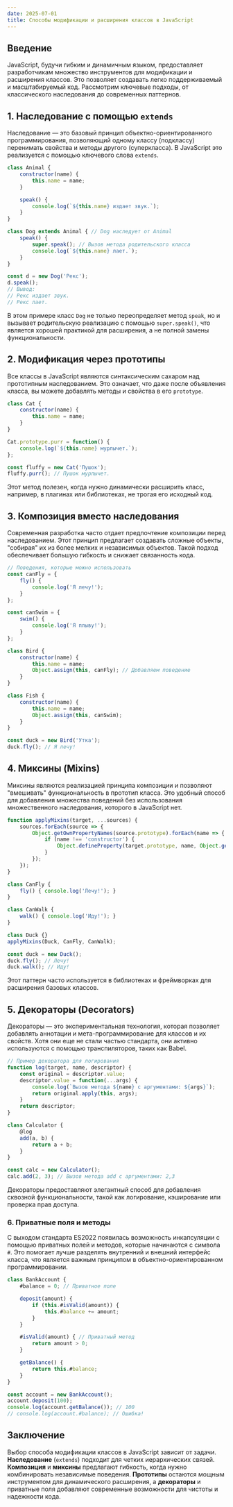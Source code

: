 ```yaml
---
date: 2025-07-01
title: Способы модификации и расширения классов в JavaScript
---
```


## Введение

JavaScript, будучи гибким и динамичным языком, предоставляет разработчикам множество инструментов для модификации и расширения классов. Это позволяет создавать легко поддерживаемый и масштабируемый код. Рассмотрим ключевые подходы, от классического наследования до современных паттернов.

## 1. Наследование с помощью `extends`

Наследование — это базовый принцип объектно-ориентированного программирования, позволяющий одному классу (подклассу) перенимать свойства и методы другого (суперкласса). В JavaScript это реализуется с помощью ключевого слова `extends`.

```javascript
class Animal {
    constructor(name) {
        this.name = name;
    }

    speak() {
        console.log(`${this.name} издает звук.`);
    }
}

class Dog extends Animal { // Dog наследует от Animal
    speak() {
        super.speak(); // Вызов метода родительского класса
        console.log(`${this.name} лает.`);
    }
}

const d = new Dog('Рекс');
d.speak();
// Вывод:
// Рекс издает звук.
// Рекс лает.
```

В этом примере класс `Dog` не только переопределяет метод `speak`, но и вызывает родительскую реализацию с помощью `super.speak()`, что является хорошей практикой для расширения, а не полной замены функциональности.

## 2. Модификация через прототипы

Все классы в JavaScript являются синтаксическим сахаром над прототипным наследованием. Это означает, что даже после объявления класса, вы можете добавлять методы и свойства в его `prototype`.

```javascript
class Cat {
    constructor(name) {
        this.name = name;
    }
}

Cat.prototype.purr = function() {
    console.log(`${this.name} мурлычет.`);
};

const fluffy = new Cat('Пушок');
fluffy.purr(); // Пушок мурлычет.
```

Этот метод полезен, когда нужно динамически расширить класс, например, в плагинах или библиотеках, не трогая его исходный код.

## 3. Композиция вместо наследования

Современная разработка часто отдает предпочтение композиции перед наследованием. Этот принцип предлагает создавать сложные объекты, "собирая" их из более мелких и независимых объектов. Такой подход обеспечивает большую гибкость и снижает связанность кода.

```javascript
// Поведения, которые можно использовать
const canFly = {
    fly() {
        console.log('Я лечу!');
    }
};

const canSwim = {
    swim() {
        console.log('Я плыву!');
    }
};

class Bird {
    constructor(name) {
        this.name = name;
        Object.assign(this, canFly); // Добавляем поведение
    }
}

class Fish {
    constructor(name) {
        this.name = name;
        Object.assign(this, canSwim);
    }
}

const duck = new Bird('Утка');
duck.fly(); // Я лечу!
```

## 4. Миксины (Mixins)

Миксины являются реализацией принципа композиции и позволяют "вмешивать" функциональность в прототип класса. Это удобный способ для добавления множества поведений без использования множественного наследования, которого в JavaScript нет.

```javascript
function applyMixins(target, ...sources) {
    sources.forEach(source => {
        Object.getOwnPropertyNames(source.prototype).forEach(name => {
            if (name !== 'constructor') {
                Object.defineProperty(target.prototype, name, Object.getOwnPropertyDescriptor(source.prototype, name));
            }
        });
    });
}

class CanFly {
    fly() { console.log('Лечу!'); }
}

class CanWalk {
    walk() { console.log('Иду!'); }
}

class Duck {}
applyMixins(Duck, CanFly, CanWalk);

const duck = new Duck();
duck.fly(); // Лечу!
duck.walk(); // Иду!
```

Этот паттерн часто используется в библиотеках и фреймворках для расширения базовых классов.

## 5. Декораторы (Decorators)

Декораторы — это экспериментальная технология, которая позволяет добавлять аннотации и мета-программирование для классов и их свойств. Хотя они еще не стали частью стандарта, они активно используются с помощью транспиляторов, таких как Babel.

```javascript
// Пример декоратора для логирования
function log(target, name, descriptor) {
    const original = descriptor.value;
    descriptor.value = function(...args) {
        console.log(`Вызов метода ${name} с аргументами: ${args}`);
        return original.apply(this, args);
    }
    return descriptor;
}

class Calculator {
    @log
    add(a, b) {
        return a + b;
    }
}

const calc = new Calculator();
calc.add(2, 3); // Вызов метода add с аргументами: 2,3
```

Декораторы предоставляют элегантный способ для добавления сквозной функциональности, такой как логирование, кэширование или проверка прав доступа.

### 6. Приватные поля и методы

С выходом стандарта ES2022 появилась возможность инкапсуляции с помощью приватных полей и методов, которые начинаются с символа `#`. Это помогает лучше разделять внутренний и внешний интерфейс класса, что является важным принципом в объектно-ориентированном программировании.

```javascript
class BankAccount {
    #balance = 0; // Приватное поле

    deposit(amount) {
        if (this.#isValid(amount)) {
            this.#balance += amount;
        }
    }

    #isValid(amount) { // Приватный метод
        return amount > 0;
    }

    getBalance() {
        return this.#balance;
    }
}

const account = new BankAccount();
account.deposit(100);
console.log(account.getBalance()); // 100
// console.log(account.#balance); // Ошибка!
```

## Заключение

Выбор способа модификации классов в JavaScript зависит от задачи. **Наследование** (`extends`) подходит для четких иерархических связей. **Композиция** и **миксины** предлагают гибкость, когда нужно комбинировать независимые поведения. **Прототипы** остаются мощным инструментом для динамического расширения, а **декораторы** и приватные поля добавляют современные возможности для чистоты и надежности кода.
